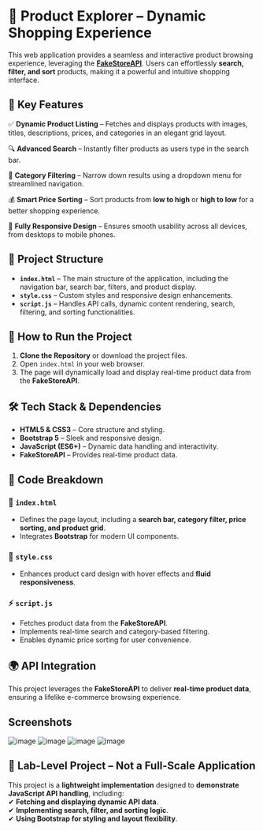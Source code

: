 # 🛒 Product Explorer – Dynamic Shopping Experience

This web application provides a seamless and interactive product browsing experience, leveraging the **[FakeStoreAPI](https://fakestoreapi.com/products)**. Users can effortlessly **search, filter, and sort** products, making it a powerful and intuitive shopping interface.

## 🚀 Key Features

✅ **Dynamic Product Listing** – Fetches and displays products with images, titles, descriptions, prices, and categories in an elegant grid layout.

🔍 **Advanced Search** – Instantly filter products as users type in the search bar.

📂 **Category Filtering** – Narrow down results using a dropdown menu for streamlined navigation.

💰 **Smart Price Sorting** – Sort products from **low to high** or **high to low** for a better shopping experience.

📱 **Fully Responsive Design** – Ensures smooth usability across all devices, from desktops to mobile phones.

## 📂 Project Structure

- **`index.html`** – The main structure of the application, including the navigation bar, search bar, filters, and product display.
- **`style.css`** – Custom styles and responsive design enhancements.
- **`script.js`** – Handles API calls, dynamic content rendering, search, filtering, and sorting functionalities.

## 🔧 How to Run the Project

1. **Clone the Repository** or download the project files.
2. Open `index.html` in your web browser.
3. The page will dynamically load and display real-time product data from the **FakeStoreAPI**.

## 🛠️ Tech Stack & Dependencies

- **HTML5 & CSS3** – Core structure and styling.
- **Bootstrap 5** – Sleek and responsive design.
- **JavaScript (ES6+)** – Dynamic data handling and interactivity.
- **FakeStoreAPI** – Provides real-time product data.

## 🧠 Code Breakdown

### 📜 `index.html`

- Defines the page layout, including a **search bar, category filter, price sorting, and product grid**.
- Integrates **Bootstrap** for modern UI components.

### 🎨 `style.css`

- Enhances product card design with hover effects and **fluid responsiveness**.

### ⚡ `script.js`

- Fetches product data from the **FakeStoreAPI**.
- Implements real-time search and category-based filtering.
- Enables dynamic price sorting for user convenience.

## 🌍 API Integration

This project leverages the **FakeStoreAPI** to deliver **real-time product data**, ensuring a lifelike e-commerce browsing experience.

## Screenshots
![image](https://github.com/user-attachments/assets/210656bd-c9de-45c2-96ed-d4cd839688fb)
![image](https://github.com/user-attachments/assets/034deb2e-4566-4e83-8247-e8057e4ff8d1)
![image](https://github.com/user-attachments/assets/b3f2e141-c199-4a09-b06a-f31f3574677c)
![image](https://github.com/user-attachments/assets/27cd391b-1ffd-4976-a28a-5def8e008eca)

## 🎯 **Lab-Level Project – Not a Full-Scale Application**

This project is a **lightweight implementation** designed to **demonstrate JavaScript API handling**, including:  
✔ **Fetching and displaying dynamic API data**.  
✔ **Implementing search, filter, and sorting logic**.  
✔ **Using Bootstrap for styling and layout flexibility**.
